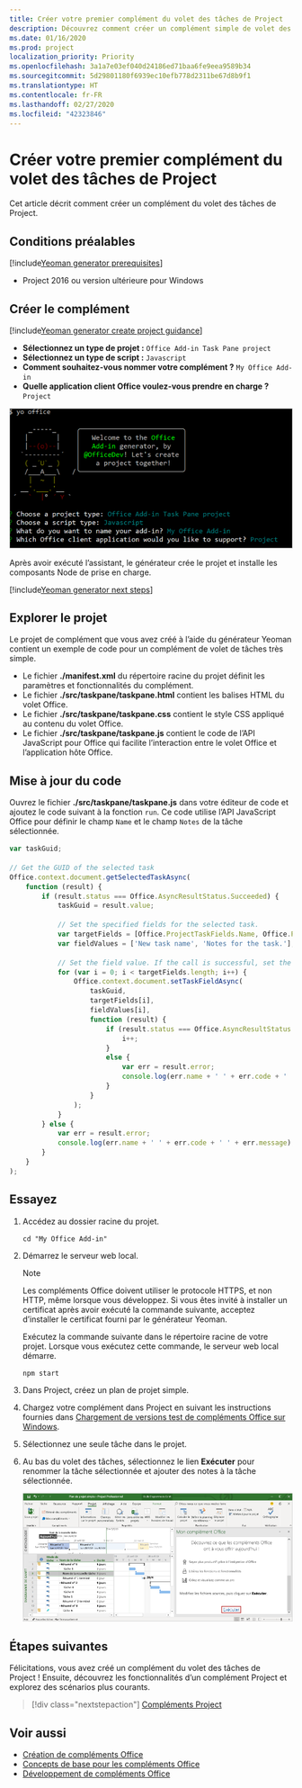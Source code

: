 ```yaml
---
title: Créer votre premier complément du volet des tâches de Project
description: Découvrez comment créer un complément simple de volet des tâches Project à l’aide de l’API JavaScript pour Office.
ms.date: 01/16/2020
ms.prod: project
localization_priority: Priority
ms.openlocfilehash: 3a1a7e03ef040d24186ed71baa6fe9eea9589b34
ms.sourcegitcommit: 5d29801180f6939ec10efb778d2311be67d8b9f1
ms.translationtype: HT
ms.contentlocale: fr-FR
ms.lasthandoff: 02/27/2020
ms.locfileid: "42323846"
---
```

# <a name="build-your-first-project-task-pane-add-in"></a>Créer votre premier complément du volet des tâches de Project

Cet article décrit comment créer un complément du volet des tâches de Project.

## <a name="prerequisites"></a>Conditions préalables

[!include[Yeoman generator prerequisites](../includes/quickstart-yo-prerequisites.md)]

- Project 2016 ou version ultérieure pour Windows

## <a name="create-the-add-in"></a>Créer le complément

[!include[Yeoman generator create project guidance](../includes/yo-office-command-guidance.md)]

- **Sélectionnez un type de projet :** `Office Add-in Task Pane project`
- **Sélectionnez un type de script :** `Javascript`
- **Comment souhaitez-vous nommer votre complément ?** `My Office Add-in`
- **Quelle application client Office voulez-vous prendre en charge ?** `Project`

![Capture d’écran des invites et des réponses relatives au générateur Yeoman](../images/yo-office-project.png)

Après avoir exécuté l’assistant, le générateur crée le projet et installe les composants Node de prise en charge.

[!include[Yeoman generator next steps](../includes/yo-office-next-steps.md)]

## <a name="explore-the-project"></a>Explorer le projet

Le projet de complément que vous avez créé à l’aide du générateur Yeoman contient un exemple de code pour un complément de volet de tâches très simple. 

- Le fichier **./manifest.xml** du répertoire racine du projet définit les paramètres et fonctionnalités du complément.
- Le fichier **./src/taskpane/taskpane.html** contient les balises HTML du volet Office.
- Le fichier **./src/taskpane/taskpane.css** contient le style CSS appliqué au contenu du volet Office.
- Le fichier **./src/taskpane/taskpane.js** contient le code de l’API JavaScript pour Office qui facilite l’interaction entre le volet Office et l’application hôte Office.

## <a name="update-the-code"></a>Mise à jour du code

Ouvrez le fichier **./src/taskpane/taskpane.js** dans votre éditeur de code et ajoutez le code suivant à la fonction `run`. Ce code utilise l’API JavaScript Office pour définir le champ `Name` et le champ `Notes` de la tâche sélectionnée.

```js
var taskGuid;

// Get the GUID of the selected task
Office.context.document.getSelectedTaskAsync(
    function (result) {
        if (result.status === Office.AsyncResultStatus.Succeeded) {
            taskGuid = result.value;

            // Set the specified fields for the selected task.
            var targetFields = [Office.ProjectTaskFields.Name, Office.ProjectTaskFields.Notes];
            var fieldValues = ['New task name', 'Notes for the task.'];

            // Set the field value. If the call is successful, set the next field.
            for (var i = 0; i < targetFields.length; i++) {
                Office.context.document.setTaskFieldAsync(
                    taskGuid,
                    targetFields[i],
                    fieldValues[i],
                    function (result) {
                        if (result.status === Office.AsyncResultStatus.Succeeded) {
                            i++;
                        }
                        else {
                            var err = result.error;
                            console.log(err.name + ' ' + err.code + ' ' + err.message);
                        }
                    }
                );
            }
        } else {
            var err = result.error;
            console.log(err.name + ' ' + err.code + ' ' + err.message);
        }
    }
);
```

## <a name="try-it-out"></a>Essayez

1. Accédez au dossier racine du projet.

    ```command&nbsp;line
    cd "My Office Add-in"
    ```

2. Démarrez le serveur web local.

    > [!NOTE]
    > Les compléments Office doivent utiliser le protocole HTTPS, et non HTTP, même lorsque vous développez. Si vous êtes invité à installer un certificat après avoir exécuté la commande suivante, acceptez d’installer le certificat fourni par le générateur Yeoman.

    Exécutez la commande suivante dans le répertoire racine de votre projet. Lorsque vous exécutez cette commande, le serveur web local démarre.

    ```command&nbsp;line
    npm start
    ```

3. Dans Project, créez un plan de projet simple.

4. Chargez votre complément dans Project en suivant les instructions fournies dans [Chargement de versions test de compléments Office sur Windows](../testing/create-a-network-shared-folder-catalog-for-task-pane-and-content-add-ins.md).

5. Sélectionnez une seule tâche dans le projet.

6. Au bas du volet des tâches, sélectionnez le lien **Exécuter** pour renommer la tâche sélectionnée et ajouter des notes à la tâche sélectionnée.

    ![Capture d’écran de l’application Project avec le complément du volet des tâches chargé](../images/project-quickstart-addin-1.png)

## <a name="next-steps"></a>Étapes suivantes

Félicitations, vous avez créé un complément du volet des tâches de Project ! Ensuite, découvrez les fonctionnalités d’un complément Project et explorez des scénarios plus courants.

> [!div class="nextstepaction"]
> [Compléments Project](../project/project-add-ins.md)

## <a name="see-also"></a>Voir aussi

- [Création de compléments Office](../overview/office-add-ins-fundamentals.md)
- [Concepts de base pour les compléments Office](../overview/core-concepts-office-add-ins.md)
- [Développement de compléments Office](../develop/develop-overview.md)
